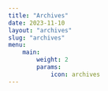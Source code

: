 ```yaml
---
title: "Archives"
date: 2023-11-10
layout: "archives"
slug: "archives"
menu:
    main:
        weight: 2
        params: 
            icon: archives
---
```


